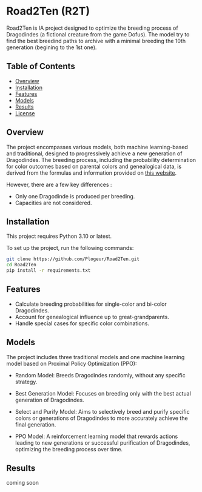 # Road2Ten (R2T)

Road2Ten is IA project designed to optimize the breeding process of Dragodindes (a fictional creature from the game Dofus). The model try to find the best breedind paths to archive with a minimal breeding the 10th generation (begining to the 1st one).

## Table of Contents

- [Overview](#Overview)
- [Installation](#Installation)
- [Features](#Features)
- [Models](#Models)
- [Results](#Results)
- [License](#License)

## Overview

The project encompasses various models, both machine learning-based and traditional, designed to progressively achieve a new generation of Dragodindes. The breeding process, including the probability determination for color outcomes based on parental colors and genealogical data, is derived from the formulas and information provided on [this website](https://felis-silvestris.lescigales.org/).

However, there are a few key differences :

- Only one Dragodinde is produced per breeding.
- Capacities are not considered.

## Installation

This project requires Python 3.10 or latest.

To set up the project, run the following commands:

```bash
git clone https://github.com/Plogeur/Road2Ten.git
cd Road2Ten
pip install -r requirements.txt
```

## Features

- Calculate breeding probabilities for single-color and bi-color Dragodindes.
- Account for genealogical influence up to great-grandparents.
- Handle special cases for specific color combinations.

## Models

The project includes three traditional models and one machine learning model based on Proximal Policy Optimization (PPO):

- Random Model: Breeds Dragodindes randomly, without any specific strategy.

- Best Generation Model: Focuses on breeding only with the best actual generation of Dragodindes.

- Select and Purify Model: Aims to selectively breed and purify specific colors or generations of Dragodindes to more accurately achieve the final generation.

- PPO Model: A reinforcement learning model that rewards actions leading to new generations or successful purification of Dragodindes, optimizing the breeding process over time.

## Results 

coming soon